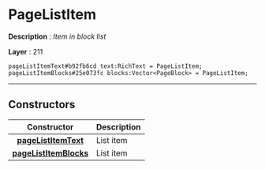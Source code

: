 # PageListItem

**Description** : *Item in block list*

**Layer** : 211

```tl
pageListItemText#b92fb6cd text:RichText = PageListItem;
pageListItemBlocks#25e073fc blocks:Vector<PageBlock> = PageListItem;
```

---

## Constructors

| Constructor | Description |
| :---: | :--- |
| [**pageListItemText**](constructor/pageListItemText) | List item |
| [**pageListItemBlocks**](constructor/pageListItemBlocks) | List item |